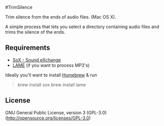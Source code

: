#TrimSilence

Trim silence from the ends of audio files. (Mac OS X).

A simple process that lets you select a directory containing audio files and trims the silence of the ends.

Requirements
----------
 - [SoX - Sound eXchange](http://sox.sourceforge.net/)
 - [LAME](http://lame.sourceforge.net/) (if you want to process MP3's)

Ideally you'll want to install [Homebrew](http://brew.sh/) & run

> brew install sox
> brew install lame

License
----

GNU General Public License, version 3 (GPL-3.0)
(http://opensource.org/licenses/GPL-3.0)